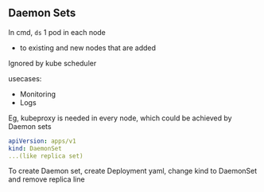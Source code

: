 ## Daemon Sets
In cmd, `ds`
1 pod in each node
- to existing and new nodes that are added

Ignored by kube scheduler

usecases:
- Monitoring
- Logs

Eg, kubeproxy is needed in every node, which could be achieved by Daemon sets

```yaml
apiVersion: apps/v1
kind: DaemonSet
...(like replica set)
```

To create Daemon set,
create Deployment yaml, change kind to DaemonSet and remove replica line

